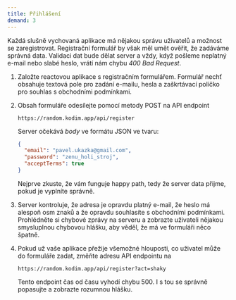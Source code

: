 ```yaml
---
title: Přihlášení
demand: 3
---
```


Každá slušně vychovaná aplikace má nějakou správu uživatelů a možnost se zaregistrovat. Registrační formulář by však měl umět ověřit, že zadáváme správná data. Validaci dat bude dělat server a vždy, když pošleme neplatný e-mail nebo slabé heslo, vrátí nám chybu _400 Bad Request_.

1. Založte reactovou aplikace s registračním formulářem. Formulář nechť obsahuje textová pole pro zadání e-mailu, hesla a zaškrtávací políčko pro souhlas s obchodními podmínkami.
1. Obsah formuláře odesílejte pomocí metody POST na API endpoint

   ```
   https://random.kodim.app/api/register
   ```

   Server očekává _body_ ve formátu JSON ve tvaru:

   ```json
   {
     "email": "pavel.ukazka@gmail.com",
     "password": "zenu_holi_stroj",
     "acceptTerms": true
   }
   ```

   Nejprve zkuste, že vám funguje happy path, tedy že server data přijme, pokud je vyplníte správně.

1. Server kontroluje, že adresa je opravdu platný e-mail, že heslo má alespoň osm znaků a že opravdu souhlasíte s obchodními podmínkami. Prohlédněte si chybové zprávy na serveru a zobrazte uživateli nějakou smysluplnou chybovou hlášku, aby věděl, že má ve formuláři něco špatně.
1. Pokud už vaše aplikace přežije všemožné hlouposti, co uživatel může do formuláře zadat, změňte adresu API endpointu na

   ```
   https://random.kodim.app/api/register?act=shaky
   ```

   Tento endpoint čas od času vyhodí chybu 500. I s tou se správně popasujte a zobrazte rozumnou hlášku.
